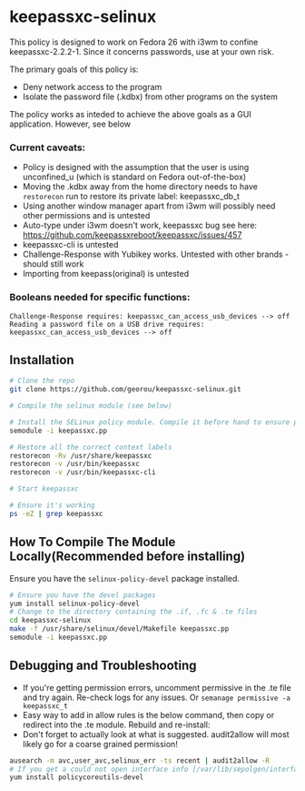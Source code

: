 # keepassxc-selinux

This policy is designed to work on Fedora 26 with i3wm to confine keepassxc-2.2.2-1. Since it concerns passwords, use at your own risk.

The primary goals of this policy is:
* Deny network access to the program
* Isolate the password file (.kdbx) from other programs on the system

The policy works as inteded to achieve the above goals as a GUI application. However, see below

### Current caveats:

* Policy is designed with the assumption that the user is using unconfined_u (which is standard on Fedora out-of-the-box)
* Moving the .kdbx away from the home directory needs to have `restorecon` run to restore its private label: keepassxc_db_t
* Using another window manager apart from i3wm will possibly need other permissions and is untested
* Auto-type under i3wm doesn't work, keepassxc bug see here: https://github.com/keepassxreboot/keepassxc/issues/457
* keepassxc-cli is untested
* Challenge-Response with Yubikey works. Untested with other brands - should still work
* Importing from keepass(original) is untested

### Booleans needed for specific functions:
```
Challenge-Response requires: keepassxc_can_access_usb_devices --> off
Reading a password file on a USB drive requires: keepassxc_can_access_usb_devices --> off
```

## Installation
```sh
# Clone the repo
git clone https://github.com/georou/keepassxc-selinux.git

# Compile the selinux module (see below)

# Install the SELinux policy module. Compile it before hand to ensure proper compatibility (see below)
semodule -i keepassxc.pp

# Restore all the correct context labels
restorecon -Rv /usr/share/keepassxc
restorecon -v /usr/bin/keepassxc
restorecon -v /usr/bin/keepassxc-cli

# Start keepassxc

# Ensure it's working
ps -eZ | grep keepassxc
```

## How To Compile The Module Locally(Recommended before installing)
Ensure you have the `selinux-policy-devel` package installed.
```sh
# Ensure you have the devel packages
yum install selinux-policy-devel
# Change to the directory containing the .if, .fc & .te files
cd keepassxc-selinux
make -f /usr/share/selinux/devel/Makefile keepassxc.pp
semodule -i keepassxc.pp
```

## Debugging and Troubleshooting

* If you're getting permission errors, uncomment permissive in the .te file and try again. Re-check logs for any issues. Or `semanage permissive -a keepassxc_t`
* Easy way to add in allow rules is the below command, then copy or redirect into the .te module. Rebuild and re-install:
* Don't forget to actually look at what is suggested. audit2allow will most likely go for a coarse grained permission!

```sh
ausearch -m avc,user_avc,selinux_err -ts recent | audit2allow -R
# If you get a could not open interface info [/var/lib/sepolgen/interface_info] error, install:
yum install policycoreutils-devel
```
